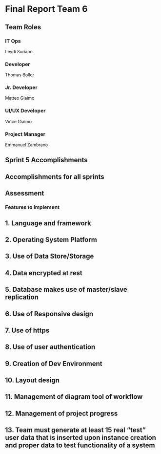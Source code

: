 # Final Report Team 6
## Team Roles

### IT Ops
Leydi Suriano

### Developer
Thomas Boller

### Jr. Developer
Matteo Giaimo

### UI/UX Developer
Vince Giaimo

### Project Manager
Emmanuel Zambrano

## Sprint 5 Accomplishments

## Accomplishments for all sprints

## Assessment

### Features to implement


## 1. Language and framework



## 2. Operating System Platform



## 3. Use of Data Store/Storage



## 4. Data encrypted at rest



## 5. Database makes use of master/slave replication



## 6. Use of Responsive design



## 7. Use of https



## 8. Use of user authentication



## 9. Creation of Dev Environment



## 10. Layout design



## 11. Management of diagram tool of workflow



## 12. Management of project progress



## 13. Team must generate at least 15 real “test” user data that is inserted upon instance creation and proper data to test functionality of a system
